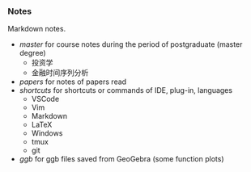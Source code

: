 ### Notes

Markdown notes.

- *master* for course notes during the period of postgraduate (master degree)
  - 投资学
  - 金融时间序列分析
- *papers* for notes of papers read
- *shortcuts* for shortcuts or commands of IDE, plug-in, languages
  - VSCode
  - Vim
  - Markdown
  - LaTeX
  - Windows
  - tmux
  - git
- *ggb* for ggb files saved from GeoGebra (some function plots)